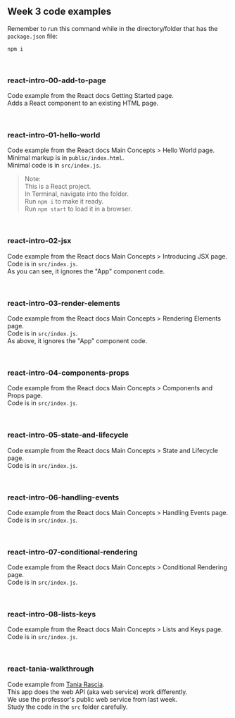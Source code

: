 ## Week 3 code examples

Remember to run this command while in the directory/folder that has the `package.json` file:

```
npm i
```

<br>

### react-intro-00-add-to-page

Code example from the React docs Getting Started page.  
Adds a React component to an existing HTML page.  

<br>

### react-intro-01-hello-world

Code example from the React docs Main Concepts > Hello World page.  
Minimal markup is in `public/index.html`.  
Minimal code is in `src/index.js`.  

> Note:  
> This is a React project.  
> In Terminal, navigate into the folder.  
> Run `npm i` to make it ready.  
> Run `npm start` to load it in a browser.

<br>

### react-intro-02-jsx

Code example from the React docs Main Concepts > Introducing JSX page.  
Code is in `src/index.js`.  
As you can see, it ignores the "App" component code.  

<br>

### react-intro-03-render-elements

Code example from the React docs Main Concepts > Rendering Elements page.  
Code is in `src/index.js`.  
As above, it ignores the "App" component code.  

<br>

### react-intro-04-components-props

Code example from the React docs Main Concepts > Components and Props page.  
Code is in `src/index.js`.  

<br>

### react-intro-05-state-and-lifecycle

Code example from the React docs Main Concepts > State and Lifecycle page.  
Code is in `src/index.js`.  

<br>

### react-intro-06-handling-events

Code example from the React docs Main Concepts > Handling Events page.  
Code is in `src/index.js`.  

<br>

### react-intro-07-conditional-rendering

Code example from the React docs Main Concepts > Conditional Rendering page.  
Code is in `src/index.js`.  

<br>

### react-intro-08-lists-keys

Code example from the React docs Main Concepts > Lists and Keys page.  
Code is in `src/index.js`.  

<br>

### react-tania-walkthrough

Code example from [Tania Rascia](https://www.taniarascia.com/getting-started-with-react/).  
This app does the web API (aka web service) work differently.  
We use the professor's public web service from last week.  
Study the code in the `src` folder carefully.  

<br>

